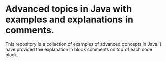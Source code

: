 # Advanced topics in Java with examples and explanations in comments.
This repository is a collection of examples of advanced concepts in Java.
I have provided the explanation in block comments on top of each code block.
 
